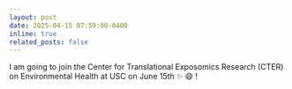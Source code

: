 ```yaml
---
layout: post
date: 2025-04-15 07:59:00-0400
inline: true
related_posts: false
---
```


I am going to join the Center for Translational Exposomics Research (CTER) on
Environmental Health at USC on June 15th :sparkles: :smile: !
